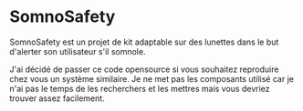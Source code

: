 # SomnoSafety

SomnoSafety est un projet de kit adaptable sur des lunettes dans le but d'alerter son utilisateur s'il somnole.

J'ai décidé de passer ce code opensource si vous souhaitez reproduire chez vous un système similaire. Je ne met pas les composants utilisé car je n'ai pas le temps de les recherchers et les mettres mais vous devriez trouver assez facilement.

